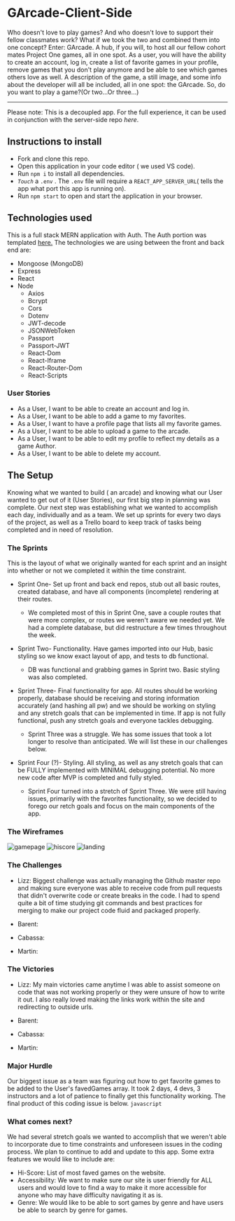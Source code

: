 # GArcade-Client-Side

Who doesn't love to play games? And who doesn't love to support their fellow classmates work? What if we took the two and combined them into one concept? Enter: GArcade. A hub, if you will, to host all our fellow cohort mates Project One games, all in one spot. As a user, you will have the ability to create an account, log in, create a list of favorite games in your profile, remove games that you don't play anymore and be able to see which games others love as well. A description of the game, a still image, and some info about the developer will all be included, all in one spot: the GArcade. So, do you want to play a game?(Or two...Or three...) 

------------------------------------------------------------------------------------------------------------

Please note: This is a decoupled app. For the full experience, it can be used in conjunction with the server-side repo *here*.

## Instructions to install

- Fork and clone this repo. 
- Open this application in your code editor ( we used VS code).
- Run ```npm i``` to install all dependencies.
- *```Touch```* a ```.env``` . The ```.env``` file will require a ```REACT_APP_SERVER_URL```( tells the app what port this app is running on).
- Run ```npm start```  to open and start the application in your browser.

## Technologies used
This is a full stack MERN application with Auth. The Auth portion was templated [here.](https://github.com/romebell/mern_authentication)
The technologies we are using between the front and back end are:
- Mongoose (MongoDB)
- Express
- React
- Node
    - Axios
    - Bcrypt
    - Cors
    - Dotenv
    - JWT-decode
    - JSONWebToken
    - Passport
    - Passport-JWT
    - React-Dom 
    - React-Iframe
    - React-Router-Dom 
    - React-Scripts

### User Stories

- As a User, I want to be able to create an account and log in.
- As a User, I want to be able to add a game to my favorites.
- As a User, I want to have a profile page that lists all my favorite games.
- As a User, I want to be able to upload a game to the arcade.
- As a User, I want to be able to edit my profile to reflect my details as a game Author.
- As a User, I want to be able to delete my account.

## The Setup

Knowing what we wanted to build ( an arcade) and knowing what our User wanted to get out of it (User Stories), our first big step in planning was complete. Our next step was establishing what we wanted to accomplish each day, individually and as a team. We set up sprints for every two days of the project, as well as a Trello board to keep track of tasks being completed and in need of resolution.

### The Sprints
This is the layout of what we originally wanted for each sprint and an insight into whether or not we completed it within the time constraint.

- Sprint One- Set up front and back end repos, stub out all basic routes, created database, and have all components (incomplete) rendering at their routes.
    - We completed most of this in Sprint One, save a couple routes that were more complex, or routes we weren't aware we needed yet. We had a complete database, but did restructure a few times throughout the week.

- Sprint Two- Functionality. Have games imported into our Hub, basic styling so we know exact layout of app, and tests to db functional. 
    - DB was functional and grabbing games in Sprint two. Basic styling was also completed.

- Sprint Three- Final functionality for app. All routes should be working properly, database should be receiving and storing information accurately (and hashing all pw) and we should be working on styling and any stretch goals that can be implemented in time. If app is not fully functional, push any stretch goals and everyone tackles debugging. 
    - Sprint Three was a struggle. We has some issues that took a lot longer to resolve than anticipated. We will list these in our challenges below.

- Sprint Four (?)- Styling. All styling, as well as any stretch goals that can be FULLY implemented with MINIMAL debugging potential. No more new code after MVP is completed and fully styled. 
    - Sprint Four turned into a stretch of Sprint Three. We were still having issues, primarily with the favorites functionality, so we decided to forego our retch goals and focus on the main components of the app.

### The Wireframes
![gamepage](frontend/public/assets/gamepage.png?raw=true)
![hiscore](frontend/public/assets/hiscoreindex.png?raw=true)
![landing](frontend/public/assets/landingpage.png?raw=true)


### The Challenges

- Lizz: Biggest challenge was actually managing the Github master repo and making sure everyone was able to receive code from pull requests that didn't overwrite code or create breaks in the code. I had to spend quite a bit of time studying git commands and best practices for merging to make our project code fluid and packaged properly.

- Barent:

- Cabassa: 

- Martin:

### The Victories

- Lizz: My main victories came anytime I was able to assist someone on code that was not working properly or they were unsure of how to write it out. I also really loved making the links work within the site and redirecting to outside urls.

- Barent:

- Cabassa: 

- Martin:

### Major Hurdle

Our biggest issue as a team was figuring out how to get favorite games to be added to the User's favedGames array. It took 2 days, 4 devs, 3 instructors and a lot of patience to finally get this functionality working. The final product of this coding issue is below.
```javascript ```


### What comes next?

We had several stretch goals we wanted to accomplish that we weren't able to incorporate due to time constraints and unforeseen issues in the coding process. We plan to continue to add and update to this app. Some extra features we would like to include are:
- Hi-Score: List of most faved games on the website.
- Accessibility: We want to make sure our site is user friendly for ALL users and would love to find a way to make it more accessible for anyone who may have difficulty navigating it as is.
- Genre: We would like to be able to sort games by genre and have users be able to search by genre for games.







